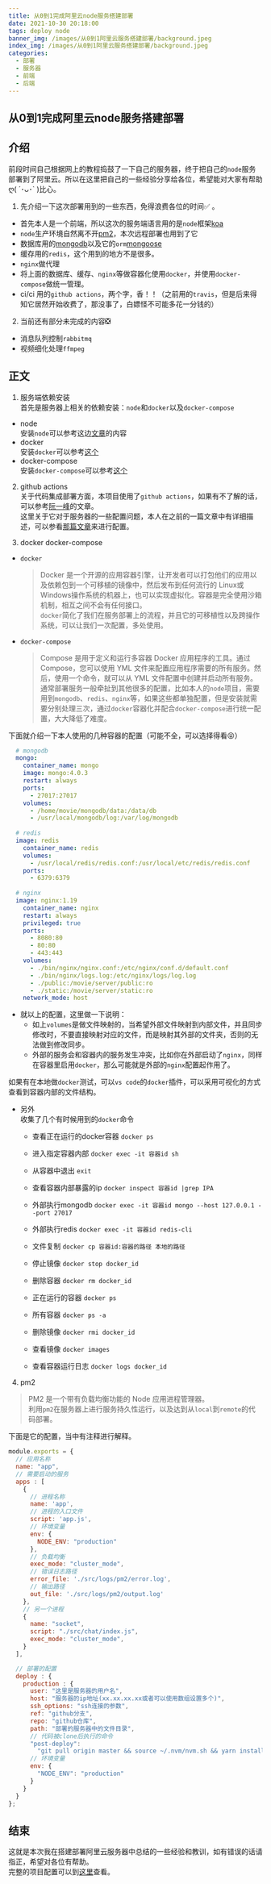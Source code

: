 ```yaml
---
title: 从0到1完成阿里云node服务搭建部署
date: 2021-10-30 20:18:00
tags: deploy node 
banner_img: /images/从0到1阿里云服务搭建部署/background.jpeg
index_img: /images/从0到1阿里云服务搭建部署/background.jpeg
categories: 
  - 部署
  - 服务器
  - 前端  
  - 后端  
---
```


## 从0到1完成阿里云node服务搭建部署   

## 介绍  
前段时间自己根据网上的教程捣鼓了一下自己的服务器，终于把自己的`node`服务部署到了阿里云。所以在这里把自己的一些经验分享给各位，希望能对大家有帮助ღ( ´･ᴗ･` )比心。  
1. 先介绍一下这次部署用到的一些东西，免得浪费各位的时间✅ 。 
- 首先本人是一个前端，所以这次的服务端语言用的是`node`框架[koa](https://koajs.com/)   
- `node`生产环境自然离不开[pm2](https://pm2.keymetrics.io/)，本次远程部署也用到了它  
- 数据库用的[mongodb](https://docs.mongodb.com/)以及它的`orm`[mongoose](http://www.mongoosejs.net/)  
- 缓存用的`redis`，这个用到的地方不是很多。  
- `nginx`做代理  
- 将上面的数据库、缓存、`nginx`等做容器化使用`docker`，并使用`docker-compose`做统一管理。  
- ci/ci 用的`github actions`，两个字，香！！（之前用的`travis`，但是后来得知它居然开始收费了，那没事了，白嫖怪不可能多花一分钱的）  

2. 当前还有部分未完成的内容❎    
- 消息队列控制`rabbitmq`  
- 视频细化处理`ffmpeg`  

## 正文  

1. 服务端依赖安装  
首先是服务器上相关的依赖安装：`node`和`docker`以及`docker-compose`  
- node  
安装`node`可以参考这边[文章](https://www.jianshu.com/p/2e31fd9eb048)的内容  
- docker  
安装`docker`可以参考[这个](https://www.runoob.com/docker/ubuntu-docker-install.html)  
- docker-compose  
安装`docker-compose`可以参考[这个](https://www.runoob.com/docker/ubuntu-docker-install.html)  

2. github actions  
关于代码集成部署方面，本项目使用了`github actions`，如果有不了解的话，可以参考[阮一峰](http://www.ruanyifeng.com/blog/2019/09/getting-started-with-github-actions.html)的文章。  
这里关于它对于服务器的一些配置问题，本人在之前的一篇文章中有详细描述，可以参看[那篇文章](https://food-billboard.github.io/2021/10/25/deploy/)来进行配置。

3. docker docker-compose  
  - `docker`   
    > Docker 是一个开源的应用容器引擎，让开发者可以打包他们的应用以及依赖包到一个可移植的镜像中，然后发布到任何流行的 Linux或Windows操作系统的机器上，也可以实现虚拟化。容器是完全使用沙箱机制，相互之间不会有任何接口。  
    `docker`简化了我们在服务部署上的流程，并且它的可移植性以及跨操作系统，可以让我们一次配置，多处使用。 

  - `docker-compose`  
    > Compose 是用于定义和运行多容器 Docker 应用程序的工具。通过 Compose，您可以使用 YML 文件来配置应用程序需要的所有服务。然后，使用一个命令，就可以从 YML 文件配置中创建并启动所有服务。  
    通常部署服务一般牵扯到其他很多的配置，比如本人的`node`项目，需要用到`mongodb`、`redis`、`nginx`等，如果这些都单独配置，但是安装就需要分别处理三次，通过`docker`容器化并配合`docker-compose`进行统一配置，大大降低了难度。  

下面就介绍一下本人使用的几种容器的配置（可能不全，可以选择得看😝）   

``` yml 
  # mongodb 
  mongo:
    container_name: mongo
    image: mongo:4.0.3
    restart: always
    ports:
      - 27017:27017
    volumes:
      - /home/movie/mongodb/data:/data/db
      - /usr/local/mongodb/log:/var/log/mongodb  
  
  # redis 
  image: redis
    container_name: redis
    volumes:
      - /usr/local/redis/redis.conf:/usr/local/etc/redis/redis.conf
    ports:
      - 6379:6379
  
  # nginx 
  image: nginx:1.19
    container_name: nginx
    restart: always
    privileged: true
    ports:
      - 8080:80
      - 80:80
      - 443:443
    volumes:
      - ./bin/nginx/nginx.conf:/etc/nginx/conf.d/default.conf
      - ./bin/nginx/logs.log:/etc/nginx/logs/log.log
      - ./public:/movie/server/public:ro
      - ./static:/movie/server/static:ro
    network_mode: host
```

- 就以上的配置，这里做一下说明：
  - 如上`volumes`是做文件映射的，当希望外部文件映射到内部文件，并且同步修改时，不要直接映射对应的文件，而是映射其外部的文件夹，否则的无法做到修改同步。  
  - 外部的服务会和容器内的服务发生冲突，比如你在外部启动了`nginx`，同样在容器里启用`docker`，那么可能就是外部的`nginx`配置起作用了。  
  

如果有在本地做`docker`测试，可以`vs code`的`docker`插件，可以采用可视化的方式查看到容器内部的文件结构。  

- 另外  
收集了几个有时候用到的`docker`命令  
  - 查看正在运行的docker容器 `docker ps`  
  - 进入指定容器内部 `docker exec -it 容器id sh`  
  - 从容器中退出 `exit`  
  - 查看容器内部暴露的ip `docker inspect 容器id |grep IPA`  
  
  - 外部执行mongodb `docker exec -it 容器id mongo --host 127.0.0.1 --port 27017`  
  - 外部执行redis `docker exec -it 容器id redis-cli`
  - 文件复制 `docker cp 容器id:容器的路径 本地的路径`  

  - 停止镜像 `docker stop docker_id`  
  - 删除容器 `docker rm docker_id`  
  - 正在运行的容器 `docker ps`  
  - 所有容器 `docker ps -a`  
  - 删除镜像 `docker rmi docker_id`  
  - 查看镜像 `docker images`
  - 查看容器运行日志 `docker logs docker_id`


4. pm2  
> PM2 是一个带有负载均衡功能的 Node 应用进程管理器。  
利用`pm2`在服务器上进行服务持久性运行，以及达到从`local`到`remote`的代码部署。  

下面是它的配置，当中有注释进行解释。  
``` js
module.exports = {
  // 应用名称
  name: "app",
  // 需要启动的服务  
  apps : [
    {
      // 进程名称
      name: 'app',
      // 进程的入口文件  
      script: 'app.js',
      // 环境变量
      env: {
        NODE_ENV: "production"
      },
      // 负载均衡
      exec_mode: "cluster_mode",
      // 错误日志路径
      error_file: './src/logs/pm2/error.log',
      // 输出路径  
      out_file: './src/logs/pm2/output.log'
    }, 
    // 另一个进程  
    {
      name: "socket",
      script: "./src/chat/index.js",
      exec_mode: "cluster_mode",
    }
  ],

  // 部署的配置 
  deploy : {
    production : {
      user: "这里是服务器的用户名",
      host: "服务器的ip地址(xx.xx.xx.xx或者可以使用数组设置多个)",
      ssh_options: "ssh连接的参数",
      ref: "github分支",
      repo: "github仓库",
      path: "部署的服务器中的文件目录",
      // 代码被clone后执行的命令
      "post-deploy":
        "git pull origin master && source ~/.nvm/nvm.sh && yarn install", 
      // 环境变量
      env: {
        "NODE_ENV": "production"
      }
    }
  }
};
```

## 结束  
这就是本次我在搭建部署阿里云服务器中总结的一些经验和教训，如有错误的话请指正，希望对各位有帮助。  
完整的项目配置可以到[这里](https://github.com/food-billboard/node-server)查看。
